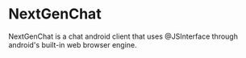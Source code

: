# NextGenChat
NextGenChat is a chat android client that uses @JSInterface through android's built-in web browser engine.
